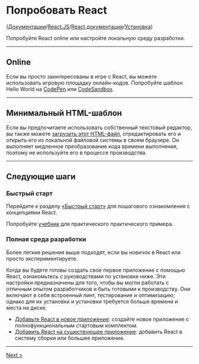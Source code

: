 # Попробовать React

([Документации](../../../Readme.md)/[React.JS](../../Readme__react.md)/[React документация](../../docs.md)/[Установка](../installation.md))

Попробуйте React online или настройте локальную среду разработки.

***

## Online

Если вы просто заинтересованы в игре с React, вы можете использовать игровую площадку онлайн-кодов. Попробуйте шаблон Hello World на [CodePen](https://reactjs.org/redirect-to-codepen/hello-world) или [CodeSandbox](https://codesandbox.io/s/new).

***

## Минимальный HTML-шаблон

Если вы предпочитаете использовать собственный текстовый редактор, вы также можете [загрузить этот HTML-файл](https://raw.githubusercontent.com/reactjs/reactjs.org/master/static/html/single-file-example.html), отредактировать его и открыть его из локальной файловой системы в своем браузере. Он выполняет медленное преобразование кода времени выполнения, поэтому не используйте его в процессе производства.

***

## Следующие шаги

### Быстрый старт

Перейдите к разделу [«Быстрый старт»](../quick_start.md) для пошагового ознакомления с концепциями React.

Попробуйте [учебник](../tutorial.md) для практического практического примера.

### Полная среда разработки

Более легкие решения выше подходят, если вы новичок в React или просто экспериментируете.

Когда вы будете готовы создать свое первое приложение с помощью React, ознакомьтесь с руководствами по установке ниже. Эти настройки предназначены для того, чтобы вы могли работать с отличным опытом разработчиков и быть готовыми к производству. Они включают в себя встроенный линт, тестирование и оптимизацию; однако для их установки и установки требуется больше времени и места на диске.

* [Добавьте React в новое приложение](add_react_to_a_new_app.md): создайте новое приложение с полнофункциональным стартовым комплектом.
* [Добавить React на существующее приложение](add_react_to_an_existing_app.md): добавить React в систему сборки или большее приложение.

***

[Next >](add_react_to_a_new_app.md)